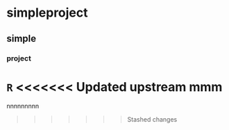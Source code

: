 # simpleproject

## simple

### project


`R`
<<<<<<< Updated upstream
 mmm
=======
nnnnnnnnn
>>>>>>> Stashed changes
